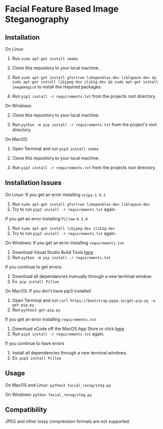 # Facial Feature Based Image Steganography 



Installation
------------

On Linux:

1. Run ``` sudo apt-get install cmake ```

2. Clone this repository to your local machine.

3. Run ```sudo apt-get install gfortran libopenblas-dev liblapack-dev && sudo apt-get install libjpeg-dev zlib1g-dev && sudo apt-get install imagemagick```
to install the required packages.

4. Run ``` pip3 install -r requirements.txt ``` from the projects root directory.

On Windows:

2. Clone this repository to your local machine.

2. Run ``` python -m pip install -r requirements.txt ``` from the project's root directory.

On MacOS: 

1. Open Terminal and run ```pip3 install cmake```

2. Clone this repository to your local machine.

3. Run ```pip3 install -r requirements.txt``` from the projects root directory.

Installation Issues
------------

On Linux:
If you get an error installing ```scipy-1.6.2``` 
1. Run ```sudo apt-get install gfortran libopenblas-dev liblapack-dev```
2. Try to run ``` pip3 install -r requirements.txt ``` again.

If you get an error installing ```Pillow-6.1.0``` 
1. Run ```sudo apt-get install libjpeg-dev zlib1g-dev```
2. Try to run ``` pip3 install -r requirements.txt ``` again.

On Windows: 
If you get an error installing ```requirements.txt```
1. Download Visual Studio Build Tools [here](https://visualstudio.microsoft.com/thank-you-downloading-visual-studio/?sku=Community&rel=15#)
2. Run ```python -m pip install -r requirements.txt```

If you continue to get errors:
1. Download all dependancies manually through a new terminal window. 
2. Ex. ```pip install Pillow```

On MacOS: 
If you don't have pip3 installed
1. Open Terminal and run ```curl https://bootstrap.pypa.io/get-pip.py -o get-pip.py```
2. Run ```python3 get-pip.py```

If you get an error installing ```requirements.txt``` 
1. Download xCode off the MacOS App Store or click [here](https://apps.apple.com/us/app/xcode/id497799835?mt=12)
2. Run ```pip3 install -r requirements.txt``` again.

If you continue to have errors
1. Install all dependencies through a new terminal windows. 
2. Ex. ```pip3 install Pillow```

Usage
-----

On MacOS and Linux:
```python3 facial_recog/steg.py```

On Windows: 
```python facial_recog/steg.py```

Compatibility
-----------
JPEG and other lossy compression formats are not supported. 
